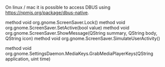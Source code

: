 On linux / mac it is possible to access DBUS using https://npmjs.org/package/dbus-native.

method void org.gnome.ScreenSaver.Lock()
method void org.gnome.ScreenSaver.SetActive(bool value)
method void org.gnome.ScreenSaver.ShowMessage(QString summary, QString body, QString icon)
method void org.gnome.ScreenSaver.SimulateUserActivity()

method void org.gnome.SettingsDaemon.MediaKeys.GrabMediaPlayerKeys(QString application, uint time)
